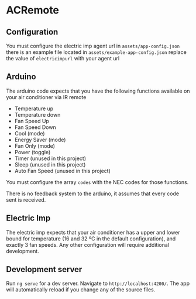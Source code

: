 # ACRemote

## Configuration

You must configure the electric imp agent url in `assets/app-config.json` there is an example file located in `assets/example-app-config.json` replace the value of `electricimpurl` with your agent url

## Arduino

The arduino code expects that you have the following functions available on your air conditioner via IR remote

- Temperature up
- Temperature down
- Fan Speed Up
- Fan Speed Down
- Cool (mode)
- Energy Saver (mode)
- Fan Only (mode)
- Power (toggle)
- Timer (unused in this project)
- Sleep (unused in this project)
- Auto Fan Speed (unused in this project)

You must configure the array `codes` with the NEC codes for those functions.

There is no feedback system to the arduino, it assumes that every code sent is received.

## Electric Imp

The electric imp expects that your air conditioner has a upper and lower bound for temperature (16 and 32 ºC in the default configuration), and exactly 3 fan speeds. Any other configuration will require additional development.

## Development server

Run `ng serve` for a dev server. Navigate to `http://localhost:4200/`. The app will automatically reload if you change any of the source files.


